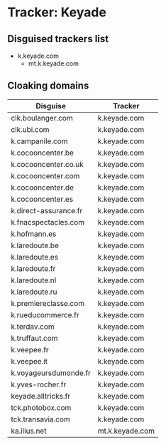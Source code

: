 # Tracker: Keyade

## Disguised trackers list

* k.keyade.com
    * mt.k.keyade.com

## Cloaking domains

| Disguise | Tracker |
| ---- | ---- |
| clk.boulanger.com | k.keyade.com |
| clk.ubi.com | k.keyade.com |
| k.campanile.com | k.keyade.com |
| k.cocooncenter.be | k.keyade.com |
| k.cocooncenter.co.uk | k.keyade.com |
| k.cocooncenter.com | k.keyade.com |
| k.cocooncenter.de | k.keyade.com |
| k.cocooncenter.es | k.keyade.com |
| k.direct-assurance.fr | k.keyade.com |
| k.fnacspectacles.com | k.keyade.com |
| k.hofmann.es | k.keyade.com |
| k.laredoute.be | k.keyade.com |
| k.laredoute.es | k.keyade.com |
| k.laredoute.fr | k.keyade.com |
| k.laredoute.nl | k.keyade.com |
| k.laredoute.ru | k.keyade.com |
| k.premiereclasse.com | k.keyade.com |
| k.rueducommerce.fr | k.keyade.com |
| k.terdav.com | k.keyade.com |
| k.truffaut.com | k.keyade.com |
| k.veepee.fr | k.keyade.com |
| k.veepee.it | k.keyade.com |
| k.voyageursdumonde.fr | k.keyade.com |
| k.yves-rocher.fr | k.keyade.com |
| keyade.alltricks.fr | k.keyade.com |
| tck.photobox.com | k.keyade.com |
| tck.transavia.com | k.keyade.com |
| ka.ilius.net | mt.k.keyade.com |